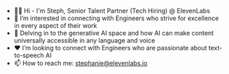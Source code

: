 - 👋🏼 Hi - I'm Steph, Senior Talent Partner (Tech Hiring) @ ElevenLabs
- 👀 I’m interested in connecting with Engineers who strive for excellence in every aspect of their work
- 🌱 Delving in to the generative AI space and how AI can make content universally accessible in any language and voice
- ❤️ I’m looking to connect with Engineers who are passionate about text-to-speech AI
- 📫 How to reach me: stephanie@elevenlabs.io

<!---
Stephanie-J-D/Stephanie-J-D is a ✨ special ✨ repository because its `README.md` (this file) appears on your GitHub profile.
You can click the Preview link to take a look at your changes.
--->
